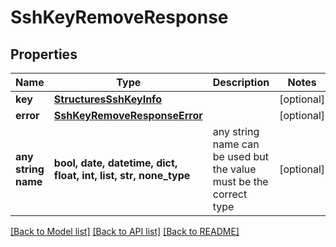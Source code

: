 # SshKeyRemoveResponse


## Properties
Name | Type | Description | Notes
------------ | ------------- | ------------- | -------------
**key** | [**StructuresSshKeyInfo**](StructuresSshKeyInfo.md) |  | [optional] 
**error** | [**SshKeyRemoveResponseError**](SshKeyRemoveResponseError.md) |  | [optional] 
**any string name** | **bool, date, datetime, dict, float, int, list, str, none_type** | any string name can be used but the value must be the correct type | [optional]

[[Back to Model list]](../README.md#documentation-for-models) [[Back to API list]](../README.md#documentation-for-api-endpoints) [[Back to README]](../README.md)


